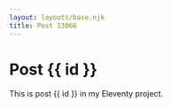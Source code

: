 ```yaml
---
layout: layouts/base.njk
title: Post 13066
---
```


# Post {{ id }}

This is post {{ id }} in my Eleventy project.
